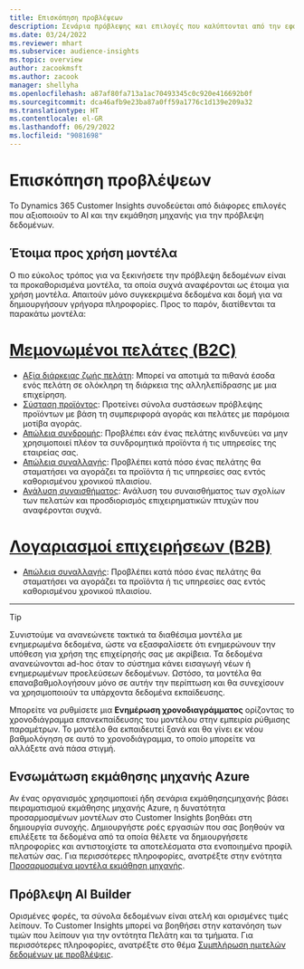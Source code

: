 ```yaml
---
title: Επισκόπηση προβλέψεων
description: Σενάρια πρόβλεψης και επιλογές που καλύπτονται από την εφαρμογή Dynamics 365 Customer Insights.
ms.date: 03/24/2022
ms.reviewer: mhart
ms.subservice: audience-insights
ms.topic: overview
author: zacookmsft
ms.author: zacook
manager: shellyha
ms.openlocfilehash: a87af80fa713a1ac70493345c0c920e416692b0f
ms.sourcegitcommit: dca46afb9e23ba87a0ff59a1776c1d139e209a32
ms.translationtype: HT
ms.contentlocale: el-GR
ms.lasthandoff: 06/29/2022
ms.locfileid: "9081698"
---
```

# <a name="predictions-overview"></a>Επισκόπηση προβλέψεων

Το Dynamics 365 Customer Insights συνοδεύεται από διάφορες επιλογές που αξιοποιούν το AI και την εκμάθηση μηχανής για την πρόβλεψη δεδομένων. 

## <a name="out-of-box-models"></a>Έτοιμα προς χρήση μοντέλα

Ο πιο εύκολος τρόπος για να ξεκινήσετε την πρόβλεψη δεδομένων είναι τα προκαθορισμένα μοντέλα, τα οποία συχνά αναφέρονται ως έτοιμα για χρήση μοντέλα. Απαιτούν μόνο συγκεκριμένα δεδομένα και δομή για να δημιουργήσουν γρήγορα πληροφορίες. Προς το παρόν, διατίθενται τα παρακάτω μοντέλα: 

# <a name="individual-consumers-b-to-c"></a>[Μεμονωμένοι πελάτες (B2C)](#tab/b2c)

- [Αξία διάρκειας ζωής πελάτη](predict-customer-lifetime-value.md): Μπορεί να αποτιμά τα πιθανά έσοδα ενός πελάτη σε ολόκληρη τη διάρκεια της αλληλεπίδρασης με μια επιχείρηση.
- [Σύσταση προϊόντος](predict-product-recommendation.md): Προτείνει σύνολα συστάσεων πρόβλεψης προϊόντων με βάση τη συμπεριφορά αγοράς και πελάτες με παρόμοια μοτίβα αγοράς.
- [Απώλεια συνδρομής](predict-subscription-churn.md): Προβλέπει εάν ένας πελάτης κινδυνεύει να μην χρησιμοποιεί πλέον τα συνδρομητικά προϊόντα ή τις υπηρεσίες της εταιρείας σας.
- [Απώλεια συναλλαγής](predict-transactional-churn.md): Προβλέπει κατά πόσο ένας πελάτης θα σταματήσει να αγοράζει τα προϊόντα ή τις υπηρεσίες σας εντός καθορισμένου χρονικού πλαισίου.
- [Ανάλυση συναισθήματος](sentiment-analysis.md): Ανάλυση του συναισθήματος των σχολίων των πελατών και προσδιορισμός επιχειρηματικών πτυχών που αναφέρονται συχνά.

# <a name="business-accounts-b-to-b"></a>[Λογαριασμοί επιχειρήσεων (B2B)](#tab/b2b)

- [Απώλεια συναλλαγής](predict-transactional-churn.md): Προβλέπει κατά πόσο ένας πελάτης θα σταματήσει να αγοράζει τα προϊόντα ή τις υπηρεσίες σας εντός καθορισμένου χρονικού πλαισίου.

---

> [!TIP]
> Συνιστούμε να ανανεώνετε τακτικά τα διαθέσιμα μοντέλα με ενημερωμένα δεδομένα, ώστε να εξασφαλίσετε ότι ενημερώνουν την υπόθεση για χρήση της επιχείρησής σας με ακρίβεια. Τα δεδομένα ανανεώνονται ad-hoc όταν το σύστημα κάνει εισαγωγή νέων ή ενημερωμένων προελεύσεων δεδομένων. Ωστόσο, τα μοντέλα θα επαναβαθμολογήσουν μόνο σε αυτήν την περίπτωση και θα συνεχίσουν να χρησιμοποιούν τα υπάρχοντα δεδομένα εκπαίδευσης.
> 
> Μπορείτε να ρυθμίσετε μια **Ενημέρωση χρονοδιαγράμματος** ορίζοντας το χρονοδιάγραμμα επανεκπαίδευσης του μοντέλου στην εμπειρία ρύθμισης παραμέτρων. Το μοντέλο θα εκπαιδευτεί ξανά και θα γίνει εκ νέου βαθμολόγηση σε αυτό το χρονοδιάγραμμα, το οποίο μπορείτε να αλλάξετε ανά πάσα στιγμή.


## <a name="azure-machine-learning-integration"></a>Ενσωμάτωση εκμάθησης μηχανής Azure

Αν ένας οργανισμός χρησιμοποιεί ήδη σενάρια εκμάθησηςμηχανής βάσει πειραματισμού εκμάθησης μηχανής Azure, η δυνατότητα προσαρμοσμένων μοντέλων στο Customer Insights βοηθάει στη δημιουργία συνοχής. Δημιουργήστε ροές εργασιών που σας βοηθούν να επιλέξετε τα δεδομένα από τα οποία θέλετε να δημιουργήσετε πληροφορίες και αντιστοιχίστε τα αποτελέσματα στα ενοποιημένα προφίλ πελατών σας. Για περισσότερες πληροφορίες, ανατρέξτε στην ενότητα [Προσαρμοσμένα μοντέλα εκμάθηση μηχανής](custom-models.md).

## <a name="ai-builder-prediction"></a>Πρόβλεψη AI Builder

Ορισμένες φορές, τα σύνολα δεδομένων είναι ατελή και ορισμένες τιμές λείπουν. Το Customer Insights μπορεί να βοηθήσει στην κατανόηση των τιμών που λείπουν για την οντότητα Πελάτη και τα τμήματα. Για περισσότερες πληροφορίες, ανατρέξτε στο θέμα [Συμπλήρωση ημιτελών δεδομένων με προβλέψεις](predictions.md).
